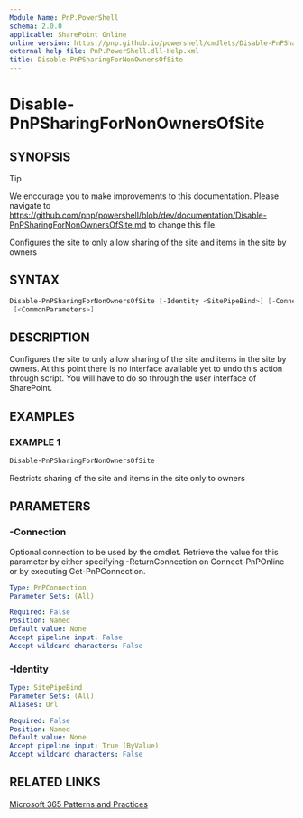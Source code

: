 ```yaml
---
Module Name: PnP.PowerShell
schema: 2.0.0
applicable: SharePoint Online
online version: https://pnp.github.io/powershell/cmdlets/Disable-PnPSharingForNonOwnersOfSite.html
external help file: PnP.PowerShell.dll-Help.xml
title: Disable-PnPSharingForNonOwnersOfSite
---
```

  
# Disable-PnPSharingForNonOwnersOfSite

## SYNOPSIS

> [!TIP]
> We encourage you to make improvements to this documentation. Please navigate to https://github.com/pnp/powershell/blob/dev/documentation/Disable-PnPSharingForNonOwnersOfSite.md to change this file.

Configures the site to only allow sharing of the site and items in the site by owners

## SYNTAX

```powershell
Disable-PnPSharingForNonOwnersOfSite [-Identity <SitePipeBind>] [-Connection <PnPConnection>]
 [<CommonParameters>]
```

## DESCRIPTION
Configures the site to only allow sharing of the site and items in the site by owners. At this point there is no interface available yet to undo this action through script. You will have to do so through the user interface of SharePoint.

## EXAMPLES

### EXAMPLE 1
```powershell
Disable-PnPSharingForNonOwnersOfSite
```

Restricts sharing of the site and items in the site only to owners

## PARAMETERS

### -Connection
Optional connection to be used by the cmdlet. Retrieve the value for this parameter by either specifying -ReturnConnection on Connect-PnPOnline or by executing Get-PnPConnection.

```yaml
Type: PnPConnection
Parameter Sets: (All)

Required: False
Position: Named
Default value: None
Accept pipeline input: False
Accept wildcard characters: False
```

### -Identity

```yaml
Type: SitePipeBind
Parameter Sets: (All)
Aliases: Url

Required: False
Position: Named
Default value: None
Accept pipeline input: True (ByValue)
Accept wildcard characters: False
```

## RELATED LINKS

[Microsoft 365 Patterns and Practices](https://aka.ms/m365pnp)


